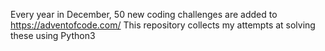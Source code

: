 Every year in December, 50 new coding challenges are added to https://adventofcode.com/
This repository collects my attempts at solving these using Python3
